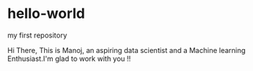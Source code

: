 # hello-world
my first repository 

Hi There,
This is Manoj, an aspiring data scientist and a Machine learning Enthusiast.I'm glad to work with you !!
